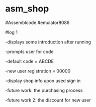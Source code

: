 # asm_shop

#Assemblcode
#emulator8086

#log 1

-displays some introduction after running

-prompts user for code 

-default code = ABCDE

-new user registration = 00000

-display shop info upon used sign in 

-future work: the purchasing process

-future work 2: the discount for new user 

